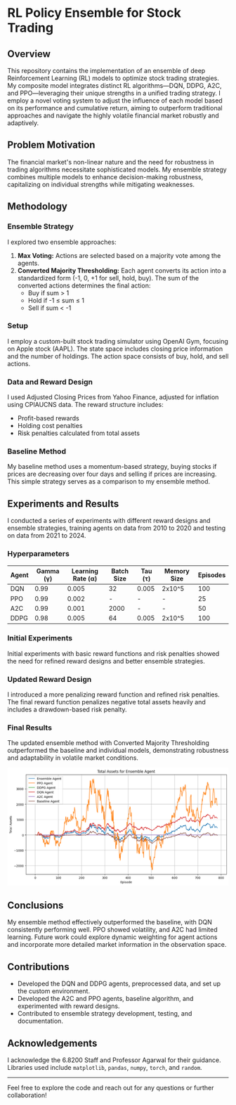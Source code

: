 # RL Policy Ensemble for Stock Trading

## Overview

This repository contains the implementation of an ensemble of deep Reinforcement Learning (RL) models to optimize stock trading strategies. My composite model integrates distinct RL algorithms—DQN, DDPG, A2C, and PPO—leveraging their unique strengths in a unified trading strategy. I employ a novel voting system to adjust the influence of each model based on its performance and cumulative return, aiming to outperform traditional approaches and navigate the highly volatile financial market robustly and adaptively.

## Problem Motivation

The financial market's non-linear nature and the need for robustness in trading algorithms necessitate sophisticated models. My ensemble strategy combines multiple models to enhance decision-making robustness, capitalizing on individual strengths while mitigating weaknesses.

## Methodology

### Ensemble Strategy
I explored two ensemble approaches:
1. **Max Voting:** Actions are selected based on a majority vote among the agents.
2. **Converted Majority Thresholding:** Each agent converts its action into a standardized form (-1, 0, +1 for sell, hold, buy). The sum of the converted actions determines the final action:
    - Buy if sum > 1
    - Hold if -1 ≤ sum ≤ 1
    - Sell if sum < -1

### Setup
I employ a custom-built stock trading simulator using OpenAI Gym, focusing on Apple stock (AAPL). The state space includes closing price information and the number of holdings. The action space consists of buy, hold, and sell actions.

### Data and Reward Design
I used Adjusted Closing Prices from Yahoo Finance, adjusted for inflation using CPIAUCNS data. The reward structure includes:
- Profit-based rewards
- Holding cost penalties
- Risk penalties calculated from total assets

### Baseline Method
My baseline method uses a momentum-based strategy, buying stocks if prices are decreasing over four days and selling if prices are increasing. This simple strategy serves as a comparison to my ensemble method.

## Experiments and Results

I conducted a series of experiments with different reward designs and ensemble strategies, training agents on data from 2010 to 2020 and testing on data from 2021 to 2024.

### Hyperparameters
| Agent | Gamma (γ) | Learning Rate (α) | Batch Size | Tau (τ) | Memory Size | Episodes |
|-------|-----------|-------------------|------------|---------|-------------|----------|
| DQN   | 0.99      | 0.005             | 32         | 0.005   | 2x10^5      | 100      |
| PPO   | 0.99      | 0.002             | -          | -       | -           | 25       |
| A2C   | 0.99      | 0.001             | 2000       | -       | -           | 50       |
| DDPG  | 0.98      | 0.005             | 64         | 0.005   | 2x10^5      | 100      |

### Initial Experiments
Initial experiments with basic reward functions and risk penalties showed the need for refined reward designs and better ensemble strategies.

### Updated Reward Design
I introduced a more penalizing reward function and refined risk penalties. The final reward function penalizes negative total assets heavily and includes a drawdown-based risk penalty.

### Final Results
The updated ensemble method with Converted Majority Thresholding outperformed the baseline and individual models, demonstrating robustness and adaptability in volatile market conditions.

![Ensemble Agent Results](ensemble_agent.png)

## Conclusions

My ensemble method effectively outperformed the baseline, with DQN consistently performing well. PPO showed volatility, and A2C had limited learning. Future work could explore dynamic weighting for agent actions and incorporate more detailed market information in the observation space.

## Contributions
- Developed the DQN and DDPG agents, preprocessed data, and set up the custom environment.
- Developed the A2C and PPO agents, baseline algorithm, and experimented with reward designs.
- Contributed to ensemble strategy development, testing, and documentation.

## Acknowledgements
I acknowledge the 6.8200 Staff and Professor Agarwal for their guidance. Libraries used include `matplotlib`, `pandas`, `numpy`, `torch`, and `random`.

---

Feel free to explore the code and reach out for any questions or further collaboration!

